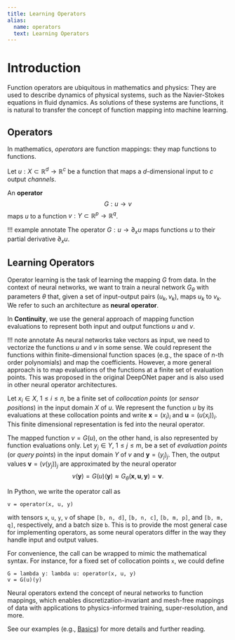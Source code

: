 ```yaml
---
title: Learning Operators
alias:
  name: operators
  text: Learning Operators
---
```


# Introduction

Function operators are ubiquitous in mathematics and physics: They are used to
describe dynamics of physical systems, such as the Navier-Stokes equations in
fluid dynamics. As solutions of these systems are functions, it is natural to
transfer the concept of function mapping into machine learning.

## Operators

In mathematics, _operators_ are function mappings: they map functions to
functions.

Let $u: X \subset \mathbb{R}^d \to \mathbb{R}^c$ be a function that maps a
$d$-dimensional input to $c$ output *channels*.

An **operator**
$$
G: u \to v
$$
maps $u$ to a function $v: Y \subset \mathbb{R}^{p} \to \mathbb{R}^{q}$.

!!! example annotate
    The operator $G: u \to \partial_x u$ maps functions $u$ to their
    partial derivative $\partial_x u$.

## Learning Operators

Operator learning is the task of learning the mapping $G$ from data.
In the context of neural networks, we want to train a neural network $G_\theta$
with parameters $\theta$ that, given a set of input-output pairs $(u_k, v_k)$,
maps $u_k$ to $v_k$. We refer to such an architecture as **neural operator**.

In **Continuity**, we use the general approach of mapping function
evaluations to represent both input and output functions $u$ and $v$.

!!! note annotate
    As neural networks take vectors as input, we need to vectorize the
    functions $u$ and $v$ in some sense. We could represent the functions within
    finite-dimensional function spaces (e.g., the space of $n$-th order
    polynomials) and map the coefficients. However, a more general approach is
    to map evaluations of the functions at a finite set of evaluation points.
    This was proposed in the original DeepONet paper and is also used in other
    neural operator architectures.

Let $x_i \in X,\ 1 \leq i \leq n,$ be a finite set of *collocation points*
(or *sensor positions*) in the input domain $X$ of $u$.
We represent the function $u$ by its evaluations at these collocation
points and write $\mathbf{x} = (x_i)_i$ and $\mathbf{u} = (u(x_i))_i$.
This finite dimensional representation is fed into the neural operator.

The mapped function $v = G(u)$, on the other hand, is also represented by
function evaluations only. Let $y_j \in Y,\ 1 \leq j \leq m,$ be a set of
*evaluation points* (or *query points*) in the input domain $Y$ of $v$ and
$\mathbf{y} = (y_j)_j$.
Then, the output values $\mathbf{v} = (v(y_j))_j$ are approximated by the neural
operator
$$
v(\mathbf{y}) = G(u)(\mathbf{y})
\approx G_\theta(\mathbf{x}, \mathbf{u}, \mathbf{y}) = \mathbf{v}.
$$

In Python, we write the operator call as
```
v = operator(x, u, y)
```
with tensors `x`, `u`, `y`, `v` of shape `[b, n, d]`, `[b, n, c]`, `[b, m, p]`,
and `[b, m, q]`, respectively, and a batch size `b`.
This is to provide the most general case for implementing operators, as
some neural operators differ in the way they handle input and output values.

For convenience, the call can be wrapped to mimic the mathematical syntax.
For instance, for a fixed set of collocation points `x`, we could define
```
G = lambda y: lambda u: operator(x, u, y)
v = G(u)(y)
```

Neural operators extend the concept of neural networks to function mappings, which
enables discretization-invariant and mesh-free mappings of data with
applications to physics-informed training, super-resolution, and more.

See our examples (e.g., <a href="../examples/basics">Basics</a>) for more details and further reading.
